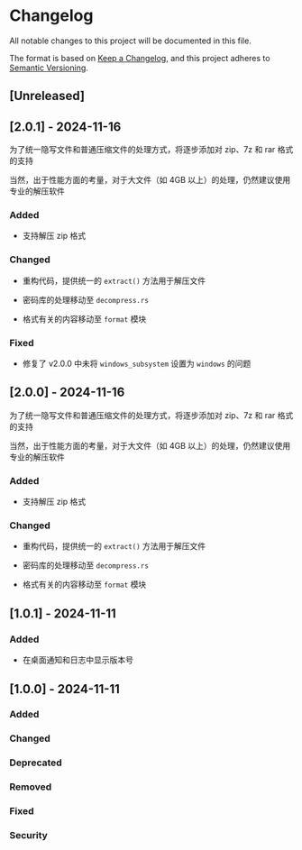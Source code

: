 # Changelog

All notable changes to this project will be documented in this file.

The format is based on [Keep a Changelog](https://keepachangelog.com/zh-CN/1.1.0/),
and this project adheres to [Semantic Versioning](https://semver.org/spec/v2.0.0.html).

## [Unreleased]

## [2.0.1] - 2024-11-16

为了统一隐写文件和普通压缩文件的处理方式，将逐步添加对 zip、7z 和 rar 格式的支持

当然，出于性能方面的考量，对于大文件（如 4GB 以上）的处理，仍然建议使用专业的解压软件

### Added

- 支持解压 zip 格式

### Changed

- 重构代码，提供统一的 `extract()` 方法用于解压文件

- 密码库的处理移动至 `decompress.rs`

- 格式有关的内容移动至 `format` 模块

### Fixed

- 修复了 v2.0.0 中未将 `windows_subsystem` 设置为 `windows` 的问题

## [2.0.0] - 2024-11-16

为了统一隐写文件和普通压缩文件的处理方式，将逐步添加对 zip、7z 和 rar 格式的支持

当然，出于性能方面的考量，对于大文件（如 4GB 以上）的处理，仍然建议使用专业的解压软件

### Added

- 支持解压 zip 格式

### Changed

- 重构代码，提供统一的 `extract()` 方法用于解压文件

- 密码库的处理移动至 `decompress.rs`

- 格式有关的内容移动至 `format` 模块

## [1.0.1] - 2024-11-11

### Added

- 在桌面通知和日志中显示版本号

## [1.0.0] - 2024-11-11

### Added

### Changed

### Deprecated

### Removed

### Fixed

### Security
